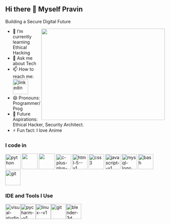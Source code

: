 ## Hi there 👋 Myself Pravin
Building a Secure Digital Future

<img align="right" width="390" height="290" src="https://fiverr-res.cloudinary.com/images/t_main1,q_auto,f_auto,q_auto,f_auto/v1/attachments/delivery/asset/45a5f81c21214021c605fb4f45eca4f6-1644946438/Illustration112%20%281%29/make-lofi-aesthetic-illustrations-for-you.gif">



- 🌱 I’m currently learning Ethical Hacking
- 💬 Ask me about Tech
- 📫 How to reach me:
  <br />
 [<img width="48" height="48" src="https://img.icons8.com/color/48/linkedin.png" alt="linkedin"/>](https://www.linkedin.com/in/pravinj64/)
- 😄 Pronouns: Programmer/Prog
- 🚀 Future Aspirations: Ethical Hacker, Security Architect.
- ⚡ Fun fact: I love Anime


### I code in
[<img width="48" height="48" src="https://img.icons8.com/color/48/python.png" alt="python"/>](https://www.python.org/)
[<img height="50" width="50" src="https://img.icons8.com/color/48/000000/java-coffee-cup-logo.png"/>](https://www.java.com/)
[<img height="50" width="50" src="https://img.icons8.com/color/48/000000/c-programming.png"/>](https://en.wikipedia.org/wiki/C_(programming_language))
[<img width="48" height="48" src="https://img.icons8.com/color/48/c-plus-plus-logo.png" alt="c-plus-plus-logo"/>](https://isocpp.org/)
[<img width="48" height="48" src="https://img.icons8.com/color/48/html-5--v1.png" alt="html-5--v1"/>](https://developer.mozilla.org/en-US/docs/Web/HTML)
[<img width="48" height="48" src="https://img.icons8.com/color/48/css3.png" alt="css3"/>](https://developer.mozilla.org/en-US/docs/Web/CSS)
[<img width="48" height="48" src="https://img.icons8.com/color/48/javascript--v1.png" alt="javascript--v1"/>](https://developer.mozilla.org/en-US/docs/Web/JavaScript)
[<img width="48" height="48" src="https://img.icons8.com/color/48/mysql-logo.png" alt="mysql-logo"/>](https://www.mysql.com/)
[<img width="48" height="48" src="https://img.icons8.com/color/48/bash.png" alt="bash"/>](https://www.gnu.org/software/bash/)
[<img width="48" height="48" src="https://img.icons8.com/color/48/git.png" alt="git"/>](https://git-scm.com/)

### IDE and Tools I Use
<img width="48" height="48" src="https://img.icons8.com/color/48/visual-studio-code-2019.png" alt="visual-studio-code-2019"/><img width="48" height="48" src="https://img.icons8.com/color/48/pycharm--v1.png" alt="pycharm--v1"/><img width="48" height="48" src="https://img.icons8.com/color/48/linux--v1.png" alt="linux--v1"/><img width="48" height="48" src="https://img.icons8.com/color/48/git.png" alt="git"/><img width="48" height="48" src="https://img.icons8.com/color/48/blender-3d.png" alt="blender-3d"/>

